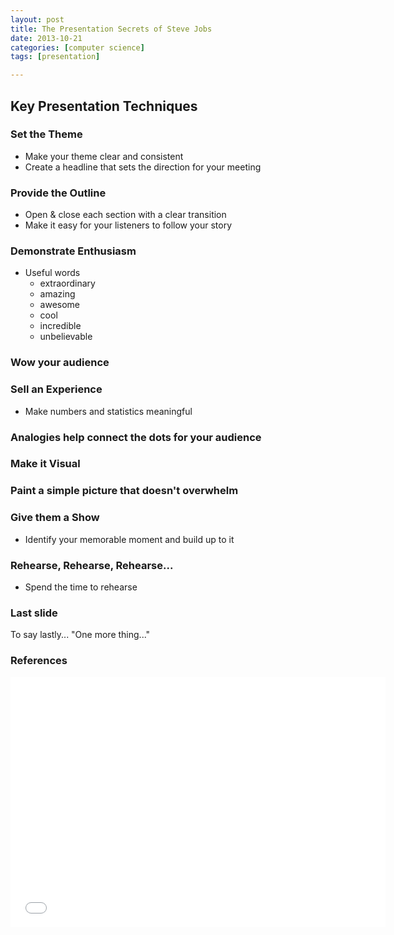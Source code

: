 ```yaml
---
layout: post
title: The Presentation Secrets of Steve Jobs
date: 2013-10-21
categories: [computer science]
tags: [presentation]

---
```



## Key Presentation Techniques

### Set the Theme

* Make your theme clear and consistent
* Create a headline that sets the direction for your meeting

### Provide the Outline

* Open & close each section with a clear transition
* Make it easy for your listeners to follow your story

### Demonstrate Enthusiasm

* Useful words
	* extraordinary
	* amazing
	* awesome
	* cool
	* incredible
	* unbelievable
	
### Wow your audience

### Sell an Experience

* Make numbers and statistics meaningful

### Analogies help connect the dots for your audience

### Make it Visual

### Paint a simple picture that doesn't overwhelm

### Give them a Show

* Identify your memorable moment and build up to it

### Rehearse, Rehearse, Rehearse...

* Spend the time to rehearse

### Last slide
To say lastly... "One more thing..."


### References

<iframe width="600" height="400" src="//www.youtube.com/embed/k-zMRPZpvcw" frameborder="0" allowfullscreen></iframe>